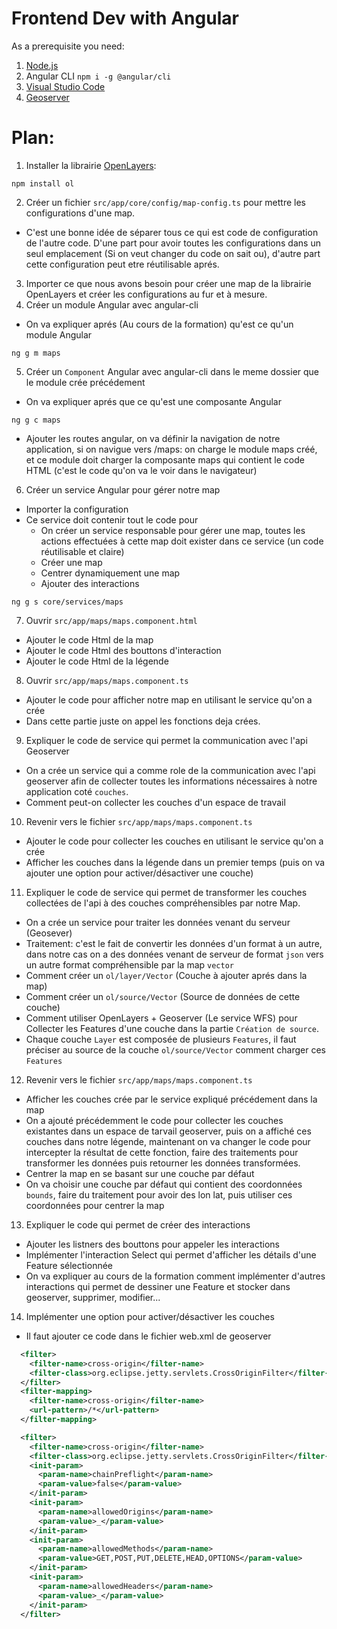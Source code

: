 # Frontend Dev with Angular

As a prerequisite you need:

1.  [Node.js](https://nodejs.org/en/)
2.  Angular CLI `npm i -g @angular/cli`
3.  [Visual Studio Code](https://code.visualstudio.com/)
4.  [Geoserver](https://geoserver.org/)

# Plan:

1. Installer la librairie [OpenLayers](https://github.com/openlayers/openlayers):

```
npm install ol
```

2. Créer un fichier `src/app/core/config/map-config.ts` pour mettre les configurations d'une map.

- C'est une bonne idée de séparer tous ce qui est code de configuration de l'autre code. D'une part pour avoir toutes les configurations dans un seul emplacement (Si on veut changer du code on sait ou), d'autre part cette configuration peut etre réutilisable aprés.

3. Importer ce que nous avons besoin pour créer une map de la librairie OpenLayers et créer les configurations au fur et à mesure.
4. Créer un module Angular avec angular-cli

- On va expliquer aprés (Au cours de la formation) qu'est ce qu'un module Angular

```
ng g m maps
```

5. Créer un `Component` Angular avec angular-cli dans le meme dossier que le module crée précédement

- On va expliquer aprés que ce qu'est une composante Angular

```
ng g c maps
```
- Ajouter les routes angular, on va définir la navigation de notre application, si on navigue vers /maps: on charge le module maps créé, et ce module doit charger la composante maps qui contient le code HTML (c'est le code qu'on va le voir dans le navigateur)

6. Créer un service Angular pour gérer notre map

- Importer la configuration
- Ce service doit contenir tout le code pour
  - On créer un service responsable pour gérer une map, toutes les actions effectuées à cette map doit exister dans ce service (un code réutilisable et claire)
  - Créer une map
  - Centrer dynamiquement une map
  - Ajouter des interactions

```
ng g s core/services/maps
```

7. Ouvrir `src/app/maps/maps.component.html`

- Ajouter le code Html de la map
- Ajouter le code Html des bouttons d'interaction
- Ajouter le code Html de la légende

8. Ouvrir `src/app/maps/maps.component.ts`

- Ajouter le code pour afficher notre map en utilisant le service qu'on a crée
- Dans cette partie juste on appel les fonctions deja crées.

9. Expliquer le code de service qui permet la communication avec l'api Geoserver

- On a crée un service qui a comme role de la communication avec l'api geoserver afin de collecter toutes les informations nécessaires à notre application coté `couches`.
- Comment peut-on collecter les couches d'un espace de travail

10. Revenir vers le fichier `src/app/maps/maps.component.ts`

- Ajouter le code pour collecter les couches en utilisant le service qu'on a crée
- Afficher les couches dans la légende dans un premier temps (puis on va ajouter une option pour activer/désactiver une couche)

11. Expliquer le code de service qui permet de transformer les couches collectées de l'api à des couches compréhensibles par notre Map.

- On a crée un service pour traiter les données venant du serveur (Geosever)
- Traitement: c'est le fait de convertir les données d'un format à un autre, dans notre cas on a des données venant de serveur de format `json` vers un autre format compréhensible par la map `vector`
- Comment créer un `ol/layer/Vector` (Couche à ajouter aprés dans la map)
- Comment créer un `ol/source/Vector` (Source de données de cette couche)
- Comment utiliser OpenLayers + Geoserver (Le service WFS) pour Collecter les Features d'une couche dans la partie `Création de source`.
- Chaque couche `Layer` est composée de plusieurs `Features`, il faut préciser au source de la couche `ol/source/Vector` comment charger ces `Features`

12. Revenir vers le fichier `src/app/maps/maps.component.ts`

- Afficher les couches crée par le service expliqué précédement dans la map
- On a ajouté précédemment le code pour collecter les couches existantes dans un espace de tarvail geoserver, puis on a affiché ces couches dans notre légende, maintenant on va changer le code pour intercepter la résultat de cette fonction, faire des traitements pour transformer les données puis retourner les données transformées.
- Centrer la map en se basant sur une couche par défaut
- On va choisir une couche par défaut qui contient des coordonnées `bounds`, faire du traitement pour avoir des lon lat, puis utiliser ces coordonnées pour centrer la map

13. Expliquer le code qui permet de créer des interactions

- Ajouter les listners des bouttons pour appeler les interactions
- Implémenter l'interaction Select qui permet d'afficher les détails d'une Feature sélectionnée
- On va expliquer au cours de la formation comment implémenter d'autres interactions qui permet de dessiner une Feature et stocker dans geoserver, supprimer, modifier...

14. Implémenter une option pour activer/désactiver les couches

- Il faut ajouter ce code dans le fichier web.xml de geoserver

```xml
  <filter>
    <filter-name>cross-origin</filter-name>
    <filter-class>org.eclipse.jetty.servlets.CrossOriginFilter</filter-class>
  </filter>
  <filter-mapping>
    <filter-name>cross-origin</filter-name>
    <url-pattern>/*</url-pattern>
  </filter-mapping>

  <filter>
    <filter-name>cross-origin</filter-name>
    <filter-class>org.eclipse.jetty.servlets.CrossOriginFilter</filter-class>
    <init-param>
      <param-name>chainPreflight</param-name>
      <param-value>false</param-value>
    </init-param>
    <init-param>
      <param-name>allowedOrigins</param-name>
      <param-value>_</param-value>
    </init-param>
    <init-param>
      <param-name>allowedMethods</param-name>
      <param-value>GET,POST,PUT,DELETE,HEAD,OPTIONS</param-value>
    </init-param>
    <init-param>
      <param-name>allowedHeaders</param-name>
      <param-value>_</param-value>
    </init-param>
  </filter>
```
